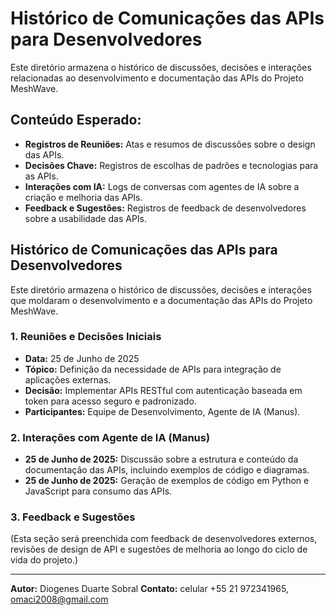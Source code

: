 
# Histórico de Comunicações das APIs para Desenvolvedores

Este diretório armazena o histórico de discussões, decisões e interações relacionadas ao desenvolvimento e documentação das APIs do Projeto MeshWave.

## Conteúdo Esperado:

*   **Registros de Reuniões:** Atas e resumos de discussões sobre o design das APIs.
*   **Decisões Chave:** Registros de escolhas de padrões e tecnologias para as APIs.
*   **Interações com IA:** Logs de conversas com agentes de IA sobre a criação e melhoria das APIs.
*   **Feedback e Sugestões:** Registros de feedback de desenvolvedores sobre a usabilidade das APIs.




## Histórico de Comunicações das APIs para Desenvolvedores

Este diretório armazena o histórico de discussões, decisões e interações que moldaram o desenvolvimento e a documentação das APIs do Projeto MeshWave.

### 1. Reuniões e Decisões Iniciais

*   **Data:** 25 de Junho de 2025
*   **Tópico:** Definição da necessidade de APIs para integração de aplicações externas.
*   **Decisão:** Implementar APIs RESTful com autenticação baseada em token para acesso seguro e padronizado.
*   **Participantes:** Equipe de Desenvolvimento, Agente de IA (Manus).

### 2. Interações com Agente de IA (Manus)

*   **25 de Junho de 2025:** Discussão sobre a estrutura e conteúdo da documentação das APIs, incluindo exemplos de código e diagramas.
*   **25 de Junho de 2025:** Geração de exemplos de código em Python e JavaScript para consumo das APIs.

### 3. Feedback e Sugestões

(Esta seção será preenchida com feedback de desenvolvedores externos, revisões de design de API e sugestões de melhoria ao longo do ciclo de vida do projeto.)

---

**Autor:** Diogenes Duarte Sobral
**Contato:** celular +55 21 972341965, omaci2008@gmail.com


